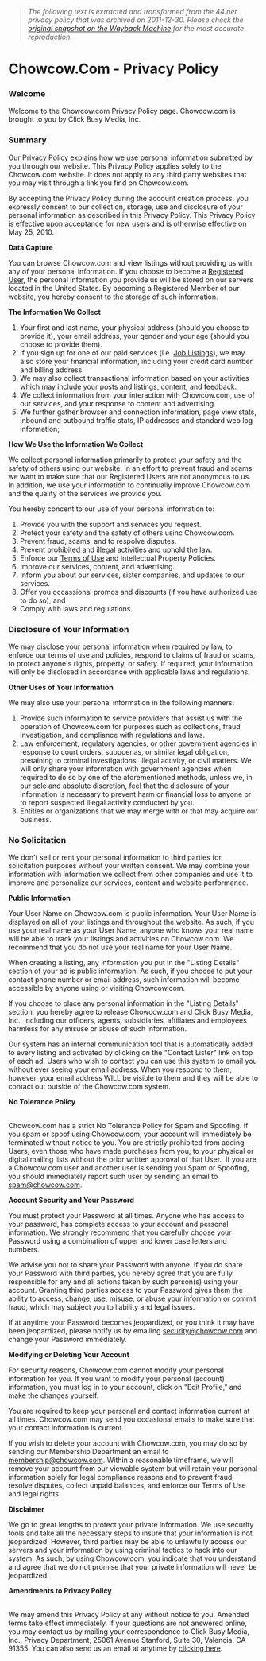 > *The following text is extracted and transformed from the 44.net privacy policy that was archived on 2011-12-30. Please check the [original snapshot on the Wayback Machine](https://web.archive.org/web/20111230202915id_/http%3A//www.chowcow.com/privacy.php) for the most accurate reproduction.*

# Chowcow.Com - Privacy Policy

###  Welcome

Welcome to the Chowcow.com Privacy Policy page. Chowcow.com is brought to you by Click Busy Media, Inc.

###  Summary

Our Privacy Policy explains how we use personal information submitted by you through our website. This Privacy Policy applies solely to the Chowcow.com website. It does not apply to any third party websites that you may visit through a link you find on Chowcow.com. 

By accepting the Privacy Policy during the account creation process, you expressly consent to our collection, storage, use and disclosure of your personal information as described in this Privacy Policy. This Privacy Policy is effective upon acceptance for new users and is otherwise effective on May 25, 2010.

**Data Capture**

You can browse Chowcow.com and view listings without providing us with any of your personal information. If you choose to become a [Registered User](https://web.archive.org/web/20111230202915id_/http%3A//create_account.php), the personal information you provide us will be stored on our servers located in the United States. By becoming a Registered Member of our website, you hereby consent to the storage of such information.

**The Information We Collect**

  1. Your first and last name, your physical address (should you choose to provide it), your email address, your gender and your age (should you choose to provide them).
  2. If you sign up for one of our paid services (i.e. [Job Listings](https://web.archive.org/web/20111230202915id_/http%3A//jobs.php)), we may also store your financial information, including your credit card number and billing address.
  3. We may also collect transactional information based on your activities which may include your posts and listings, content, and feedback.
  4. We collect information from your interaction with Chowcow.com, use of our services, and your response to content and advertising.
  5. We further gather browser and connection information, page view stats, inbound and outbound traffic stats, IP addresses and standard web log information;



**How We Use the Information We Collect**

We collect personal information primarily to protect your safety and the safety of others using our website. In an effort to prevent fraud and scams, we want to make sure that our Registered Users are not anonymous to us. In addition, we use your information to continually improve Chowcow.com and the quality of the services we provide you.

You hereby concent to our use of your personal information to:

  1. Provide you with the support and services you request.
  2. Protect your safety and the safety of others usinc Chowcow.com.
  3. Prevent fraud, scams, and to respolve disputes.
  4. Prevent prohibited and illegal activities and uphold the law.
  5. Enforce our [Terms of Use](https://web.archive.org/web/20111230202915id_/http%3A//terms.php) and Intellectual Property Policies.
  6. Improve our services, content, and advertising.
  7. Inform you about our services, sister companies, and updates to our services.
  8. Offer you occassional promos and discounts (if you have authorized use to do so); and
  9. Comply with laws and regulations.



###  Disclosure of Your Information

We may disclose your personal information when required by law, to enforce our terms of use and policies, respond to claims of fraud or scams, to protect anyone's rights, property, or safety. If required, your information will only be disclosed in accordance with applicable laws and regulations.

**Other Uses of Your Information**

We may also use your personal information in the following manners:

  1. Provide such information to service providers that assist us with the operation of Chowcow.com for purposes such as collections, fraud investigation, and compliance with regulations and laws.
  2. Law enforcement, regulatory agencies, or other government agencies in response to court orders, subpoenas, or similar legal obligation, pretaining to criminal investigations, illegal activity, or civil matters. We will only share your information with government agencies when required to do so by one of the aforementioned methods, unless we, in our sole and absolute discretion, feel that the disclosure of your information is necessary to prevent harm or financial loss to anyone or to report suspected illegal activity conducted by you.
  3. Entities or organizations that we may merge with or that may acquire our business.



###  No Solicitation 

We don't sell or rent your personal information to third parties for solicitation purposes without your written consent. We may combine your information with information we collect from other companies and use it to improve and personalize our services, content and website performance. 

**Public Information**

Your User Name on Chowcow.com is public information. Your User Name is displayed on all of your listings and throughout the website. As such, if you use your real name as your User Name, anyone who knows your real name will be able to track your listings and activities on Chowcow.com. We recommend that you do not use your real name for your User Name. 

When creating a listing, any information you put in the "Listing Details" section of your ad is public information. As such, if you choose to put your contact phone number or email address, such information will become accessible by anyone using or visiting Chowcow.com. 

If you choose to place any personal information in the "Listing Details" section, you hereby agree to release Chowcow.com and Click Busy Media, Inc., including our officers, agents, subsidiaries, affiliates and employees harmless for any misuse or abuse of such information. 

Our system has an internal communication tool that is automatically added to every listing and activated by clicking on the "Contact Lister" link on top of each ad. Users who wish to contact you can use this system to email you without ever seeing your email address. When you respond to them, however, your email address WILL be visible to them and they will be able to contact out outside of the Chowcow.com system. 

**No Tolerance Policy**  
 

Chowcow.com has a strict No Tolerance Policy for Spam and Spoofing. If you spam or spoof using Chowcow.com, your account will immediately be terminated without notice to you. You are strictly prohibited from adding Users, even those who have made purchases from you, to your physical or digital mailing lists without the prior written approval of that User.  If you are a Chowcow.com user and another user is sending you Spam or Spoofing, you should immediately report such user by sending an email to [spam@chowcow.com](mailto:spam@chowcow.com?subject=Spam%20Issue%20Report).

**Account Security and Your Password**

You must protect your Password at all times. Anyone who has access to your password, has complete access to your account and personal information. We strongly recommend that you carefully choose your Password using a combination of upper and lower case letters and numbers. 

We advise you not to share your Password with anyone. If you do share your Password with third parties, you hereby agree that you are fully responsible for any and all actions taken by such person(s) using your account. Granting third parties access to your Password gives them the ability to access, change, use, misuse, or abuse your information or commit fraud, which may subject you to liability and legal issues. 

If at anytime your Password becomes jeopardized, or you think it may have been jeopardized, please notify us by emailing [security@chowcow.com](mailto:security@chowcow.com?subject=Security%20Issue%20Report) and change your Password immediately. 

**Modifying or Deleting Your Account**

For security reasons, Chowcow.com cannot modify your personal information for you. If you want to modify your personal (account) information, you must log in to your account, click on "Edit Profile," and make the changes yourself. 

You are required to keep your personal and contact information current at all times. Chowcow.com may send you occasional emails to make sure that your contact information is current. 

If you wish to delete your account with Chowcow.com, you may do so by sending our Membership Department an email to [membership@chowcow.com](mailto:membership@chowcow.com?subject=Membership%20Inquiry). Within a reasonable timeframe, we will remove your account from our viewable system but will retain your personal information solely for legal compliance reasons and to prevent fraud, resolve disputes, collect unpaid balances, and enforce our Terms of Use and legal rights. 

**Disclaimer**

We go to great lengths to protect your private information. We use security tools and take all the necessary steps to insure that your information is not jeopardized. However, third parties may be able to unlawfully access our servers and your information by using criminal tactics to hack into our system. As such, by using Chowcow.com, you indicate that you understand and agree that we do not promise that your private information will never be jeopardized. 

**Amendments to Privacy Policy**  
 

We may amend this Privacy Policy at any without notice to you. Amended terms take effect immediately. If your questions are not answered online, you may contact us by mailing your correspondence to Click Busy Media, Inc., Privacy Department, 25061 Avenue Stanford, Suite 30, Valencia, CA 91355. You can also send us an email at anytime by [clicking here](mailto:privacy@chowcow.com?subject=Privacy%20Policy%20Inquiry).
